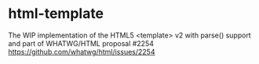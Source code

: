 # html-template
The WIP implementation of the HTML5 &lt;template> v2 with parse() support and part of WHATWG/HTML proposal #2254 https://github.com/whatwg/html/issues/2254
